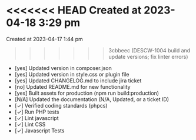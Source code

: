 <<<<<<< HEAD
Created at 2023-04-18 3:29 pm
=======
Created at 2023-04-17 1:44 pm
>>>>>>> 3cbbeec (DESCW-1004 build and update versions; fix linter errors)

* [yes] Updated version in composer.json
* [yes] Updated version in style.css or plugin file
* [yes] Updated CHANGELOG.md to include jira ticket
* [no] Updated README.md for new functionality
* [yes] Built assets for production (npm run build:production)
* [N/A] Updated the documentation (N/A, Updated, or a ticket ID)
* [✓] Verified coding standards (phpcs)
* [✓] Run PHP tests
* [✓] Lint javascript
* [✓] Lint CSS
* [✓] Javascript Tests
